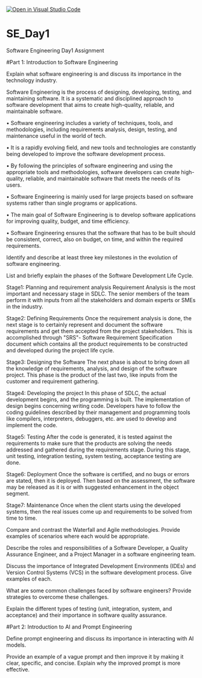 [![Open in Visual Studio Code](https://classroom.github.com/assets/open-in-vscode-2e0aaae1b6195c2367325f4f02e2d04e9abb55f0b24a779b69b11b9e10269abc.svg)](https://classroom.github.com/online_ide?assignment_repo_id=18328613&assignment_repo_type=AssignmentRepo)
# SE_Day1
Software Engineering Day1 Assignment

#Part 1: Introduction to Software Engineering

Explain what software engineering is and discuss its importance in the technology industry.

Software Engineering is the process of designing, developing, testing, and maintaining software. It is a systematic and disciplined approach to software development that aims to create high-quality, reliable, and maintainable software.

•	Software engineering includes a variety of techniques, tools, and methodologies, including requirements analysis, design, testing, and maintenance useful in the world of tech.

•	It is a rapidly evolving field, and new tools and technologies are constantly being developed to improve the software development process.

•	By following the principles of software engineering and using the appropriate tools and methodologies, software developers can create high-quality, reliable, and maintainable software that meets the needs of its users.

•	Software Engineering is mainly used for large projects based on software systems rather than single programs or applications.

•	The main goal of Software Engineering is to develop software applications for improving quality,  budget, and time efficiency.

•	Software Engineering ensures that the software that has to be built should be consistent, correct, also on budget, on time, and within the required requirements.



Identify and describe at least three key milestones in the evolution of software engineering.


List and briefly explain the phases of the Software Development Life Cycle.

Stage1: Planning and requirement analysis
Requirement Analysis is the most important and necessary stage in SDLC. The senior members of the team perform it with inputs from all the stakeholders and domain experts or SMEs in the industry.

Stage2: Defining Requirements
Once the requirement analysis is done, the next stage is to certainly represent and document the software requirements and get them accepted from the project stakeholders. This is accomplished through "SRS"- Software Requirement Specification document which contains all the product requirements to be constructed and developed during the project life cycle.

Stage3: Designing the Software
The next phase is about to bring down all the knowledge of requirements, analysis, and design of the software project. This phase is the product of the last two, like inputs from the customer and requirement gathering.

Stage4: Developing the project
In this phase of SDLC, the actual development begins, and the programming is built. The implementation of design begins concerning writing code. Developers have to follow the coding guidelines described by their management and programming tools like compilers, interpreters, debuggers, etc. are used to develop and implement the code.

Stage5: Testing
After the code is generated, it is tested against the requirements to make sure that the products are solving the needs addressed and gathered during the requirements stage.
During this stage, unit testing, integration testing, system testing, acceptance testing are done.

Stage6: Deployment
Once the software is certified, and no bugs or errors are stated, then it is deployed. Then based on the assessment, the software may be released as it is or with suggested enhancement in the object segment.

Stage7: Maintenance
Once when the client starts using the developed systems, then the real issues come up and requirements to be solved from time to time.



Compare and contrast the Waterfall and Agile methodologies. Provide examples of scenarios where each would be appropriate.


Describe the roles and responsibilities of a Software Developer, a Quality Assurance Engineer, and a Project Manager in a software engineering team.


Discuss the importance of Integrated Development Environments (IDEs) and Version Control Systems (VCS) in the software development process. Give examples of each.


What are some common challenges faced by software engineers? Provide strategies to overcome these challenges.


Explain the different types of testing (unit, integration, system, and acceptance) and their importance in software quality assurance.


#Part 2: Introduction to AI and Prompt Engineering


Define prompt engineering and discuss its importance in interacting with AI models.


Provide an example of a vague prompt and then improve it by making it clear, specific, and concise. Explain why the improved prompt is more effective.
